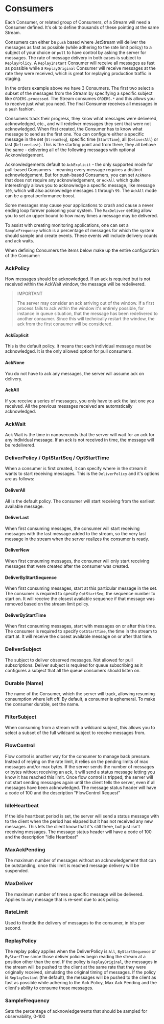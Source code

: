 # Consumers

Each Consumer, or related group of Consumers, of a Stream will need a Consumer defined. It's ok to define thousands of these pointing at the same Stream.

Consumers can either be `push` based where JetStream will deliver the messages as fast as possible (while adhering to the rate limit policy) to a subject of your choice or `pull` to have control by asking the server for messages. The rate of message delivery in both cases is subject to `ReplayPolicy`. A `ReplayInstant` Consumer will receive all messages as fast as possible while a `ReplayOriginal` Consumer will receive messages at the rate they were received, which is great for replaying production traffic in staging.

In the orders example above we have 3 Consumers. The first two select a subset of the messages from the Stream by specifying a specific subject like `ORDERS.processed`. The Stream consumes `ORDERS.*` and this allows you to receive just what you need. The final Consumer receives all messages in a `push` fashion.

Consumers track their progress, they know what messages were delivered, acknowledged, etc., and will redeliver messages they sent that were not acknowledged. When first created, the Consumer has to know what message to send as the first one. You can configure either a specific message in the set \(`StreamSeq`\), specific time \(`StartTime`\), all \(`DeliverAll`\) or last \(`DeliverLast`\). This is the starting point and from there, they all behave the same - delivering all of the following messages with optional Acknowledgement.

Acknowledgements default to `AckExplicit` - the only supported mode for pull-based Consumers - meaning every message requires a distinct acknowledgement. But for push-based Consumers, you can set `AckNone` that does not require any acknowledgement, or `AckAll` which quite interestingly allows you to acknowledge a specific message, like message `100`, which will also acknowledge messages `1` through `99`. The `AckAll` mode can be a great performance boost.

Some messages may cause your applications to crash and cause a never ending loop forever poisoning your system. The `MaxDeliver` setting allow you to set an upper bound to how many times a message may be delivered.

To assist with creating monitoring applications, one can set a `SampleFrequency` which is a percentage of messages for which the system should sample and create events. These events will include delivery counts and ack waits.

When defining Consumers the items below make up the entire configuration of the Consumer:

### AckPolicy
How messages should be acknowledged. If an ack is required but is not received within the AckWait window, the message will be redelivered.
> IMPORTANT
> 
> The server may consider an ack arriving out of the window. If a first process fails to ack within the window
> it's entirely possible, for instance in queue situation, that the message has been redelivered to another consumer.
> Since this will technically restart the window, the ack from the first consumer will be considered.

#### AckExplicit

This is the default policy. It means that each individual message must be acknowledged. It is the only allowed option for pull consumers.

#### AckNone

You do not have to ack any messages, the server will assume ack on delivery.

#### AckAll

If you receive a series of messages, you only have to ack the last one you received.
All the previous messages received are automatically acknowledged.

### AckWait

Ack Wait is the time in nanoseconds that the server will wait for an ack for any individual message.
If an ack is not received in time, the message will be redelivered.

### DeliverPolicy / OptStartSeq / OptStartTime

When a consumer is first created, it can specify where in the stream it wants to start receiving messages.
This is the `DeliverPolicy` and it's options are as follows:

#### DeliverAll

All is the default policy. The consumer will start receiving from the earliest available message.

#### DeliverLast

When first consuming messages, the consumer will start receiving messages with the last message added to the stream, so the very last message in the stream when the server realizes the consumer is ready.

#### DeliverNew

When first consuming messages, the consumer will only start receiving messages that were created after the consumer was created.

#### DeliverByStartSequence

When first consuming messages, start at this particular message in the set. The consumer is required to specify `OptStartSeq`, the sequence number to start on. It will receive the closest available sequence if that message was removed based on the stream limit policy.

#### DeliverByStartTime

When first consuming messages, start with messages on or after this time. The consumer is required to specify `OptStartTime`, the time in the stream to start at. It will receive the closest available message on or after that time.

### DeliverSubject

The subject to deliver observed messages. Not allowed for pull subscriptions.
Deliver subject is required for queue subscribing as it configures a subject that all the queue consumers should listen on.

### Durable (Name)

The name of the Consumer, which the server will track, allowing resuming consumption where left off.
By default, a consumer is ephemeral. To make the consumer durable, set the name.

### FilterSubject

When consuming from a stream with a wildcard subject, this allows you to select a subset of the full wildcard subject to receive messages from.

### FlowControl

Flow control is another way for the consumer to manage back pressure. Instead of relying on the rate limit, it relies on the pending limits of max messages and/or max bytes.
If the server sends the number of messages or bytes without receiving an ack, it will send a status message letting you know it has reached this limit.
Once flow control is tripped, the server will not start sending messages again until the client tells the server, even if all messages have been acknowledged.
The message status header will have a code of 100 and the description "FlowControl Request"

### IdleHeartbeat

If the idle heartbeat period is set, the server will send a status message with to the client when the period has elapsed but it has not received any new messages.
This lets the client know that it's still there, but just isn't receiving messages.
The message status header will have a code of 100 and the description "Idle Heartbeat"

### MaxAckPending

The maximum number of messages without an acknowledgement that can be outstanding, once this limit is reached message delivery will be suspended.

### MaxDeliver

The maximum number of times a specific message will be delivered. Applies to any message that is re-sent due to ack policy.

### RateLimit

Used to throttle the delivery of messages to the consumer, in bits per second.

### ReplayPolicy

The replay policy applies when the DeliverPolicy is `All`, `ByStartSequence` or `ByStartTime` since those deliver policies begin reading the stream at a position other than the end.
If the policy is `ReplayOriginal`, the messages in the stream will be pushed to the client at the same rate that they were originally received, simulating the original timing of messages.
If the policy is `ReplayInstant` (the default), the messages will be pushed to the client as fast as possible while adhering to the Ack Policy, Max Ack Pending and the client's ability to consume those messages.

### SampleFrequency

Sets the percentage of acknowledgements that should be sampled for observability, 0-100

